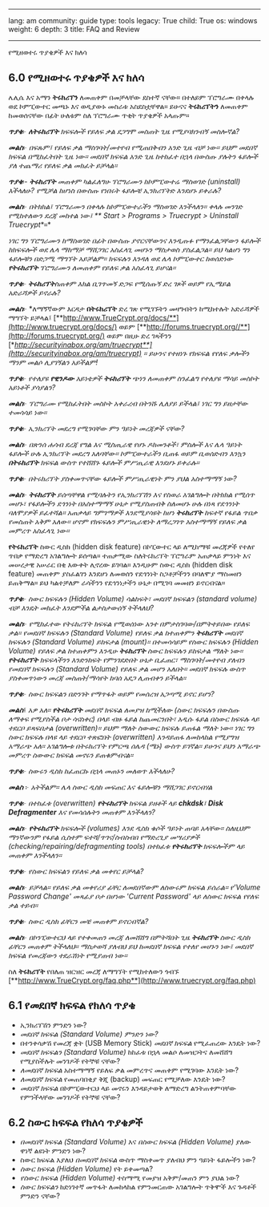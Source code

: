 

---

lang: am
community: guide
type: tools
legacy: True
child: True
os: windows
weight: 6
depth: 3
title: FAQ and Review

---

የሚዘወተሩ ጥያቄዎች እና ክለሳ
<a name="6.0"></a>


## 6.0 የሚዘወተሩ ጥያቄዎች እና ክለሳ ##

ሌሊሴ እና አማን **ትሩክሪፕን** ለመጠቀም በመቻላቸው ደስተኛ ናቸው። በተለይም ፕሮግራሙ በቀላሉ ወደ ኮምፒውተር መጫኑ እና ወዲያውኑ መስራቱ አስደስቷቸዋል። ይሁናና **ትሩክሪፕትን** ለመጠቀም ከመወሰናቸው በፊት ሁለቱም ስለ ፕሮግራሙ ጥቂት ጥያቄዎች አላጡም። 

<div class="background" markdown="1"> 

***ጥያቄ***፦ ***ለትሩክሪፕት** ክፍፍሎች የይለፍ ቃል ደጋግሞ መስጠት ጊዜ የሚያባክንብኝ መስሎኛል?* 

***መልስ***፦ *በፍጹም፤ የይለፍ ቃል ማስገባት/መተየብ የሚጠበቅብን አንድ ጊዜ ብቻ ነው። ይህም መደበኛ ክፍፍል በሚከፈትበት ጊዜ ነው። መደበኛ ክፍፍል አንድ ጊዜ ከተከፈተ በኋላ በውስጡ ያሉትን ፋይሎች ያለ ተጨማሪ የይለፍ ቃል መክፈት ይቻላል።*


***ጥያቄ***፡- ***ትሩክሪፕት** መጠቀም ካልፈለግሁ ፕሮግራሙን ከኮምፒውተሬ ማስወገድ (uninstall) እችላለሁ? የሚቻል ከሆነስ በውስጡ የነበሩት ፋይሎቼ ኢንክሪፕትድ እንደሆኑ ይቀራሉ?*

***መልስ***፦ *በትክክል፤ ፕሮግራሙን በቀላሉ ከኮምፒውተራችን ማስወገድ እንችላለን። ቀላሉ መንገድ የሚከተለውን ደረጃ መከተል ነው፤ ** Start > Programs > Truecrypt > Uninstall Truecrypt**።*

*ነገር ግን ፕሮግራሙን ከማስወገድ በፊት በውስጡ ያኖርናቸውንና እንዲጡፉ የማንፈልጋቸውን ፋይሎች ከክፍፍሎች ወደ ሌላ ማከማቻ ማሸጋገር አስፈላጊ መሆኑን ማስታወስ ያስፈልጋል። ይህ ካልሆነ ግን ፋይሎቹን በድጋሚ ማግኘት አይቻልም።  ክፍፍሉን እንዳለ ወደ ሌላ ኮምፒውተር ከወሰድነው **የትሩክሪፕት** ፕሮግራሙን ለመጠቀም የይለፍ ቃል አስፈላጊ ይሆናል።*


***ጥያቄ***፦ ***ትሩክሪፕት**ስጠቀም እክል ቢገጥመኝ ድጋፍ የሚሰጡኝ ድረ ገጾች ወይም የኢሜይል አድራሻዎች ይኖራሉ?*

***መልስ***፦ *ለማኝኛውም እርዳታ **በትሩክሪፕት** ድረ ገጽ የሚገኙትን መዛግብትን ከሚከተሉት አድራሻዎች ማግኘት ይቻላል፤ [**http://www.TrueCrypt.org/docs/**](http://www.truecrypt.org/docs/) ወይም  [**http://forums.truecrypt.org//**](http://forums.truecrypt.org/) ወይም በዚሁ ድረ ገጻችንን [**http://securityinabox.org/am/truecrypt**](http://securityinabox.org/am/truecrypt) ። ይሁንና የተዘነጉ የክፍፍል የየለፍ ቃሎችን ማንም መልሶ ሊያገኝልን አይችልም!* 


***ጥያቄ***፦ *የተለያዩ **የዊንዶው** አይነቴዎች **ትሩክሪፕት** ጭነን ለመጠቀም ስንፈልግ  የተለያዩ ማሳይ መስኮት አይነቶች ያሳያልን?*

***መልስ***፦ *ፕሮግራሙ የሚከፈትበት መስኮት አቀራረብ በትንሹ ሊለያይ ይችላል፤ ነገር ግን ይዘታቸው ተመሳሳይ ነው።*


***ጥያቄ***፦ *ኢንክሪፕት መደረግ የሚገባቸው ምን ዓይነት መረጃዎች ናቸው?*

***መልስ***፦ *በጽንሰ ሐሳብ ደረጃ የግል እና ሚስጢራዊ የሆኑ ዶክመንቶች፣ ምስሎች እና ሌላ ዓይነት ፋይሎች ሁሉ ኢንክሪፕት መደረግ አለባቸው። ኮምፒውተራችን ቢጠፋ ወይም ቢወሰድብን እንኳን **በትሩክሪፕት** ክፍፍል ውስጥ የተሸሸጉ ፋይሎች ምሥጢራዊ እንደሆኑ ይቀራሉ።*


***ጥያቄ***፦ *በትሩክሪፕት ያስቀመጥናቸው ፋይሎች ምሥጢራዊነት ምን ያህል አስተማማኝ ነው?*

***መልስ***፦ ***ትሩክሪፕት** ይሰጣቸዋል የሚባሉትን የኢንክሪፕሽን እና የስወራ አገልግሎት በትክክል የሚሰጥ መሆኑ፣ የፋይሎችን ደኅንነት በአስተማማኝ ሁኔታ የሚያስጠብቅ ስለመሆኑ ሁሉ በነጻ የደኅንነት ባለሞያዎች ይፈተሻል።  አጠቃላይ ግምገማዎች እንደሚያሳዩት ከሆነ **ትሩክሪፕት** ከፍተኛ የፋይል ጥበቃ የመስጠት አቅም አለው። ሆኖም የክፍፍሉን ምሥጢራዊነት ለማረጋገጥ አስተማማኝ የይለፍ ቃል መምረጥ አስፈላጊ ነው።*

**የትሩክሪፕት** ስውር ዲስክ (hidden disk feature) በኮፒውተር ላይ ለሚከማቹ መረጃዎች የተለየ ጥበቃ የማድረግ አገልግሎት ይሰጣል።  ተጠቃሚው ስለትሩክሪፕት ፕሮግራም አጠቃላይ ምንነት እና መሠረታዊ አሠራር በቂ እውቀት ሊኖረው ይገባል። እንዲሁም ስውር ዲስክ (hidden disk feature) መጠቀም ያስፈልገን እንደሆነ ለመወሰን የደኅንነት ስጋቶቻችንን በባለሞያ ማስመዘን ይጠቅማል። ይህ ካልተቻለም ራሳችንን የደኅንነታችን ሁኔታ በሚገባ መመዘን ይኖርብናል።


***ጥያቄ***፦ *ስውር ክፍፍሉን (Hidden Volume) ሳልከፍት፣ መደበኛ ክፍፍልን (standard volume) ብቻ እንዴት መክፈት እንደምችል ልታስታውሰኝ ትችላለህ?*

***መልስ***፦ *የሚከፈተው የትሩክሪፕት ክፍፍል የሚወሰነው አንተ በምታስገባው/በምትተይበው የይለፍ ቃል። የመደበኛ ክፍፍሉን (Standard Volume) የይለፍ ቃል ከተጠቀምን **ትሩክሪፕት** መደበኛ ክፍፍሉን (Standard Volume) ይከፍታል (mount)። በተመሳሳይም የስውር ክፍፍሉን (Hidden Volume) የይለፍ ቃል ከተጠቀምን እንዲሁ **ትሩክሪፕት** ስውር ክፍፍሉን ይከፍታል ማለት ነው። **የትሩክሪፕት** ክፍፍላችንን እንድንከፍት የምንገደድበት ሁኔታ ቢፈጠር፣ ማስገባት/መተየብ ያለብን የመደበኛ ክፍፍሉን (Standard Volume) የይለፍ ቃል መሆን አለበት። መደበኛ ክፍፍሉ ውስጥ ያስቀመጥነውን መረጃ መስጠት/ማሳየት ከባሰ አደጋ ሊጠብቀን ይችላል።* 


***ጥያቄ***፦ *ስውር ክፍፍልን በድንገት የማጥፋት ወይም የመሰረዝ አጋጣሚ ይኖር ይሆን?*

***መልስ***፤ *አዎ አለ። **የትሩክሪፕት** መደበኛ ክፍፍል ለመያዝ ከሚችለው (ስውር ክፍፍሉን በውስጡ ለማቀፍ የሚያስችል ቦታ ሳናስቀር) በላይ ብዙ ፋይል ከጨመርንበት፣ አዲሱ ፋይል በስውር ክፍፍሉ ላይ ተደርቦ ይጻፍበታል (overwritten)። ይህም ማለት ስውውር ክፍፍሉ ይጠፋል ማለት ነው። ነገር ግን ስውር ክፍፍሉ በላዩ ላይ ተደርቦ ተጽፎበት (overwritten) እንዳይጠፋ ለመከላከል የሚያግዝ አማራጭ አለ። አገልግሎቱ በትሩክሪፕት የምርጫ ሰሌዳ (ሜኑ) ውስጥ ይገኛል። ይሁንና ይህን አማራጭ መምረጥ ስውውር ክፍፍል መኖሩን ይጠቁምብናል።*


***ጥያቄ***፦ *ስውሩን ዲስክ ከፈጠርኩ በኋላ መጠኑን መለወጥ እችላለሁ?*

***መልስ*** ፦ *አትችልም። ሌላ ስውር ዲስክ መፍጠር እና ፋይሎቹን ማሸጋገር ይኖርብሃል* 


***ጥያቄ***፦ *በተከፈቱ (overwritten) **የትሩክሪፕት** ክፍፍል ይዘቶች ላይ **chkdsk**፤ **Disk Defragmenter** እና የመሳሰሉትን መጠቀም እንችላለን?* 

***መልስ***፦ ***የትሩክሪፕት** ክፍፍሎች (volumes) እንደ ዲስክ ቁሶች ዓይነት ጠባይ አላቸው። ስለዚህም ማንኛውንም የፋይል ሲስተም ፍተሻ/ጥገና/ስብስብበ የማድረጊያ መሣሪያዎች (checking/repairing/defragmenting tools) በተከፈቱ **የትሩክሪፕት** ክፍፍሎችም ላይ መጠቀም እንችላለን።*


***ጥያቄ***፦ *የስውር ክፍፍልን የይለፍ ቃል መቀየር ይቻላል?* 

***መልስ***፦ *ይቻላል። የይለፍ ቃል መቀየሪያ ፊቸር ለመደበኛውም ለስውሩም ክፍፍል ይሰራል። የ'Volume Password Change' መጻፊያ ቦታ በሆነው 'Current Password' ላይ ለስውር ክፍፍል የየለፍ ቃል ተይብ።*


***ጥያቄ***፦ *ስውር ዲስክ ፊቸርን መቼ መጠቀም ይኖርብኛል?*

***መልስ***፦ *በኮንፒውተርህ ላይ የተቀመጠን መረጃ ለመሸሸግ በምትሻበት ጊዜ **ትሩክሪፕት** ስውር ዲስክ ፊቸርን መጠቀም ትችላለህ። ማስታወሻ ያለብህ  ይህ ከመደበኛ ክፍፍል የተለየ መሆኑን ነው፤ መደበኛ ክፍፍል የመረጃውን ተደራሽነት የሚያጠብ ነው።*

ስለ **ትሩክሪፕት** የበለጠ ዝርዝር መረጃ ለማግኘት የሚከተለውን ጎብኙ [**http://www.TrueCrypt.org/faq.php**](http://www.truecrypt.org/faq.php)

</div>

<a name="6.1"></a>
## 6.1 የመደበኛ ክፍፍል የክለሳ ጥያቄ ##

- ኢንክሪፕሽን ምንድን ነው? 
- *መደበኛ ክፍፍል (Standard Volume) ምንድን ነው?* 
- በተንቀሳቃሽ የመረጃ ቋት (USB Memory Stick)  *መደበኛ ክፍፍል* የሚፈጠረው እንዴት ነው?
- *መደበኛ ክፍፍልን (Standard Volume)* ከከፈቱ በኋላ መልሶ ለመዝጋትና ለመሸሸግ የሚያስችሉት መንገዶች የትኞቹ ናቸው? 
- *ለመደበኛ ክፍፍል* አስተማማኝ የይለፍ ቃል መምረጥና መጠቀም የሚገባው እንዴት ነው?
- *ለመደበኛ ክፍፍል* የመጠባበቂያ ቅጂ (backup) መፍጠር የሚቻለው እንዴት ነው?
- *መደበኛ ክፍፍል* በኮምፒውተርህ ላይ መኖሩን እንዳይታወቅ ለማድረግ ልንትጠቀምባቸው የምንችላቸው መንገዶች የትኞቹ ናቸው?


<a name="6.2"></a>
## 6.2 ስውር ክፍፍል የክለሳ ጥያቄዎች ##
- *በመደበኛ ክፍፍል (Standard Volume)* እና *በስውር ክፍፍል (Hidden Volume)* ያለው ዋነኛ ልዩነት ምንድን ነው?
- ስውር ክፍፍል እያለህ *በመደበኛ ክፍፍል* ውስጥ ማስቀመጥ ያለብህ ምን ዓይነት ፋይሎችን ነው?
- *ስውር ክፍፍል (Hidden Volume)* የት ይቀመጣል?
- *የስውር ክፍፍል (Hidden Volume)* ተስማሚ የመያዝ አቅም/መጠን ምን ያህል ነው?
- *ስውር ክፍፍልን* ከድነገተኛ መጥፋት ለመከላከል የምንመርጠው አገልግሎት ጥቅሞች እና ጉዳቶች ምንድን ናቸው?


